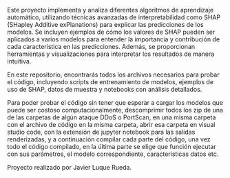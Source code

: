 Este proyecto implementa y analiza diferentes algoritmos de aprendizaje automático, utilizando técnicas avanzadas de interpretabilidad como SHAP (SHapley Additive exPlanations) 
para explicar las predicciones de los modelos. Se incluyen ejemplos de cómo los valores de SHAP pueden ser aplicados a varios modelos para entender la importancia y contribución 
de cada característica en las predicciones. Además, se proporcionan herramientas y visualizaciones para interpretar los resultados de manera intuitiva. 

En este repositorio, encontrarás todos los archivos necesarios para probar el código, incluyendo scripts de entrenamiento de modelos, ejemplos de uso de SHAP, 
datos de muestra y notebooks con análisis detallados.

Para poder probar el código sin tener que esperar a cargar los modelos que puede ser costoso computacionalmente, descomprimir todos los zip de una de las carpetas de algún ataque DDoS o PortScan, en una misma carpeta con el archivo de código en la misma carpeta, abrir esa carpeta en visual studio code, con la extensión de jupyter notebook para las salidas renderizadas, y a continuación compilar cada parte del código, una vez todo el código compilado, en la última parte se elige que función ejecutar con sus parámetros, el modelo correspondiente, características datos etc.

Proyecto realizado por Javier Luque Rueda.


